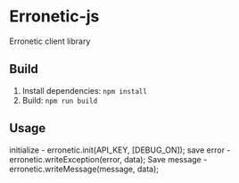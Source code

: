 # Erronetic-js
Erronetic client library

## Build
1. Install dependencies: `npm install`
2. Build: `npm run build`

## Usage

initialize - erronetic.init(API_KEY, [DEBUG_ON]);
save error - erronetic.writeException(error, data);
Save message - erronetic.writeMessage(message, data);
